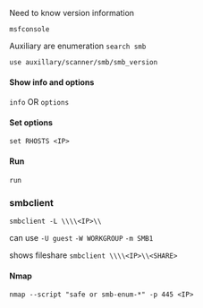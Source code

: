 
Need to know version information

`msfconsole`

Auxiliary are enumeration
`search smb`

`use auxillary/scanner/smb/smb_version`
#### Show info and options
`info` OR `options`

#### Set options
`set RHOSTS <IP>`

#### Run
`run`

### smbclient
`smbclient -L \\\\<IP>\\`

can use `-U guest`
`-W WORKGROUP`
`-m SMB1`

shows fileshare
`smbclient \\\\<IP>\\<SHARE>`

#### Nmap
`nmap --script "safe or smb-enum-*" -p 445 <IP>`



